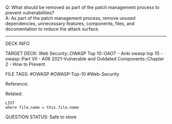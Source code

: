 Q: What should be removed as part of the patch management process to prevent vulnerabilities?  
A: As part of the patch management process, remove unused dependencies, unnecessary features, components, files, and documentation to reduce the attack surface.
<!--ID: 1697070651503-->

---

DECK INFO

TARGET DECK: Web Security::OWASP Top 10::OAOT - Anki owasp top 10 - owasp::Part VII - A06 2021-Vulnerable and Outdated Components::Chapter 2 - How to Prevent

FILE TAGS: #OWASP #OWASP-Top-10 #Web-Security

Reference:

Related:

```dataview
LIST
where file.name = this.file.name
```

QUESTION STATUS: Safe to store